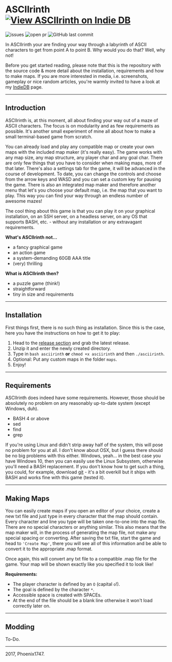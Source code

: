# ASCIIrinth [![View ASCIIrinth on Indie DB](http://media.indiedb.com/images/global/indiedb.png)](http://www.indiedb.com/games/asciirinth)
![issues](https://img.shields.io/github/issues/Phoenix1747/ASCIIrinth.svg?style=flat-square) ![open pr](https://img.shields.io/github/issues-pr-raw/phoenix1747/ASCIIrinth.svg?style=flat-square) ![GitHub last commit](https://img.shields.io/github/last-commit/phoenix1747/ASCIIrinth.svg?style=flat-square)

In ASCIIrinth your are finding your way through a labyrinth of ASCII characters to get from point A to point B. Why would you do that? Well, why not!

Before you get started reading, please note that this is the repository with the source code & more detail about the installation, requirements and how to make maps. If you are more interested in media, i.e. screenshots, gameplay or nice random articles, you're warmly invited to have a look at my [IndieDB](http://www.indiedb.com/games/asciirinth) page.

---

## Introduction

ASCIIrinth is, at this moment, all about finding your way out of a maze of ASCII characters. The focus is on modularity and as few requirements as possible. It's another small experiment of mine all about how to make a small terminal-based game from scratch.

You can already load and play any compatible map or create your own maps with the included map maker (it's really easy). The game works with any map size, any map structure, any player char and any goal char. There are only few things that you have to consider when making maps, more of that later. There's also a settings tab for the game, it will be advanced in the course of development. To date, you can change the controls and choose from the arrow keys and WASD and you can set a custom key for pausing the game. There is also an integrated map maker and therefore another menu that let's you choose your default map, i.e. the map that you want to play. This way you can find your way through an endless number of awesome mazes!

The cool thing about this game is that you can play it on your graphical installation, on an SSH server, on a headless server, on any OS that supports BASH, etc. - without any installation or any extravagant requirements.

**What's ASCIIrinth not...**
- a fancy graphical game
- an action game
- a system-demanding 60GB AAA title
- (very) thrilling

**What is ASCIIrinth then?**
- a puzzle game (think!)
- straightforward
- tiny in size and requirements

---

## Installation

First things first, there is no such thing as installation. Since this is the case, here you have the instructions on how to get it to play:

1. Head to the [release section](https://github.com/Phoenix1747/asciirinth/releases) and grab the latest release.
2. Unzip it and enter the newly created directory.
3. Type in `bash asciirinth` **or** `chmod +x asciirinth` and then `./asciirinth`.
4. Optional: Put any custom maps in the folder `maps`.
5. Enjoy!

---

## Requirements

ASCIIrinth does indeed have some requirements. However, those should be absolutely no problem on any reasonably up-to-date system (except Windows, duh).

* BASH 4 or above
* sed
* find
* grep

If you're using Linux and didn't strip away half of the system, this will pose no problem for you at all. I don't know about OSX, but I guess there should be no big problems with this either. Windows, yeah... in the best case you have Windows 10, then you can easily use the Linux Subsystem, otherwise you'll need a BASH replacement. If you don't know how to get such a thing, you could, for example, download [git](https://git-scm.com/download/win) - it's a bit overkill but it ships with BASH and works fine with this game (tested it).

---

## Making Maps

You can easily create maps if you open an editor of your choice, create a new txt file and just type in every character that the map should contain. Every character and line you type will be taken one-to-one into the map file. There are no special characters or anything similar. This also means that the map maker will, in the process of generating the map file, not make any special spacing or converting. After saving the txt file, start the game and head to `'Create Map'`, there you will see all of this information and be able to convert it to the appropriate .map format.

Once again, this will convert any txt file to a compatible .map file for the game. Your map will be shown exactly like you specified it to look like!

**Requirements:**

* The player character is defined by an `O` (capital `o`!).
* The goal is defined by the character `*`.
* Accessible space is created with SPACEs.
* At the end of the file should be a blank line otherwise it won't load correctly later on.

---

## Modding

To-Do.

---

2017, Phoenix1747.
